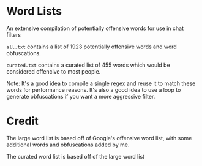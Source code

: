 # Word Lists
An extensive compilation of potentially offensive words for use in chat filters

`all.txt` contains a list of 1923 potentially offensive words and word obfuscations.

`curated.txt` contains a curated list of 455 words which would be considered offencive to most people.

Note: It's a good idea to compile a single regex and reuse it to match these words for performance reasons. It's also a good idea to use a loop to generate obfuscations if you want a more aggressive filter.

# Credit
The large word list is based off of Google's offensive word list, with some additional words and obfuscations added by me.

The curated word list is based off of the large word list

